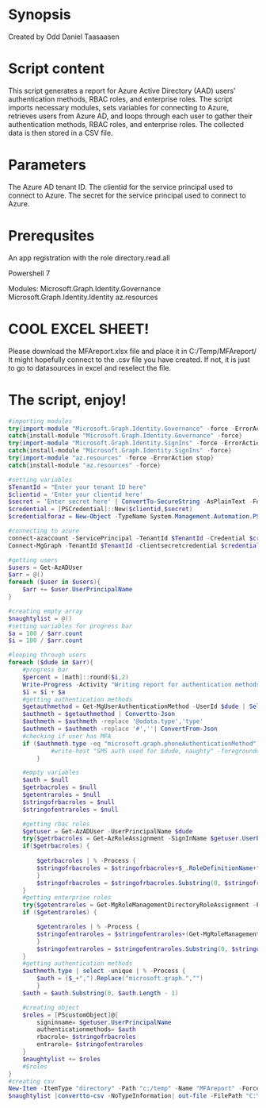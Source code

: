 # Synopsis
Created by Odd Daniel Taasaasen

# Script content

This script generates a report for Azure Active Directory (AAD) users' authentication methods, RBAC roles, and enterprise roles.
The script imports necessary modules, sets variables for connecting to Azure, retrieves users from Azure AD, and loops through each user to gather their authentication methods, RBAC roles, and enterprise roles. The collected data is then stored in a CSV file.

# Parameters
The Azure AD tenant ID.
The clientid for the service principal used to connect to Azure.
The secret for the service principal used to connect to Azure.

# Prerequsites
An app registration with the role directory.read.all

Powershell 7 

Modules: 
Microsoft.Graph.Identity.Governance
Microsoft.Graph.Identity.Identity
az.resources

# COOL EXCEL SHEET!

Please download the MFAreport.xlsx file and place it in C:/Temp/MFAreport/
It might hopefully connect to the .csv file you have created. 
If not, it is just to go to datasources in excel and reselect the file.

# The script, enjoy!

```Powershell
#importing modules
try{import-module "Microsoft.Graph.Identity.Governance" -force -ErrorAction stop}
catch{install-module "Microsoft.Graph.Identity.Governance" -force}
try{import-module "Microsoft.Graph.Identity.SignIns" -force -ErrorAction stop}
catch{install-module "Microsoft.Graph.Identity.SignIns" -force}
try{import-module "az.resources" -force -ErrorAction stop}
catch{install-module "az.resources" -force}

#setting variables
$TenantId = "Enter your tenant ID here"
$clientid = 'Enter your clientid here'
$secret = 'Enter secret here' | ConvertTo-SecureString -AsPlainText -Force
$credential = [PSCredential]::New($clientid,$secret)
$credentialforaz = New-Object -TypeName System.Management.Automation.PSCredential -ArgumentList $clientid, $secret

#connecting to azure
connect-azaccount -ServicePrincipal -TenantId $TenantId -Credential $credentialforaz
Connect-MgGraph -TenantId $TenantId -clientsecretcredential $credential

#getting users
$users = Get-AzADUser
$arr = @()
foreach ($user in $users){
    $arr += $user.UserPrincipalName
}

#creating empty array
$naughtylist = @()
#setting variables for progress bar
$a = 100 / $arr.count
$i = 100 / $arr.count 

#looping through users
foreach ($dude in $arr){
    #progress bar
    $percent = [math]::round($i,2)
    Write-Progress -Activity "Writing report for authentication methods" -Status "$percent% Complete:" -PercentComplete $i
    $i = $i + $a
    #getting authentication methods
    $getauthmethod = Get-MgUserAuthenticationMethod -UserId $dude | Select-Object -ExpandProperty AdditionalProperties
    $authmeth = $getauthmethod | Convertto-Json
    $authmeth = $authmeth -replace '@odata.type','type'
    $authmeth = $authmeth -replace '#',''| ConvertFrom-Json
    #checking if user has MFA
    if ($authmeth.type -eq "microsoft.graph.phoneAuthenticationMethod"){
            #write-host "SMS auth used for $dude, naughty" -foregroundcolor red } else {write-host "MFA used, good work $dude" -foregroundcolor green
        }

    #empty variables
    $auth = $null
    $getrbacroles = $null
    $getentraroles = $null
    $stringofrbacroles = $null
    $stringofentraroles = $null 

    #getting rbac roles
    $getuser = Get-AzADUser -UserPrincipalName $dude
    try{$getrbacroles = Get-AzRoleAssignment -SignInName $getuser.UserPrincipalName}catch{}
    if($getrbacroles) {
        
        $getrbacroles | % -Process {
        $stringofrbacroles = $stringofrbacroles+$_.RoleDefinitionName+","
        }
        $stringofrbacroles = $stringofrbacroles.Substring(0, $stringofrbacroles.Length - 1)
    }
    #getting enterprise roles
    try{$getentraroles = Get-MgRoleManagementDirectoryRoleAssignment -Filter "PrincipalId eq '$($getuser.Id)'" -ErrorAction stop}catch{write-host "no enterpise roles"}
    if ($getentraroles) {

        $getentraroles | % -Process {
        $stringofentraroles = $stringofentraroles+(Get-MgRoleManagementDirectoryRoledefinition -UnifiedRoleDefinitionId $_.RoleDefinitionId).DisplayName+","
        }
        $stringofentraroles = $stringofentraroles.Substring(0, $stringofentraroles.Length - 1)
    }
    #getting authentication methods
    $authmeth.type | select -unique | % -Process {
        $auth = ($_+",").Replace("microsoft.graph.","")
        }
    $auth = $auth.Substring(0, $auth.Length - 1)

    #creating object
    $roles = [PScustomObject]@{
        signinname= $getuser.UserPrincipalName
        authenticationmethods= $auth
        rbacrole= $stringofrbacroles
        entrarole= $stringofentraroles
    }
    $naughtylist += $roles
    #$roles
}
#creating csv
New-Item -ItemType "directory" -Path "c:/temp" -Name "MFAreport" -Force
$naughtylist |convertto-csv -NoTypeInformation| out-file -FilePath "C:\temp\MFAreport\MFAreport.csv" -Encoding utf8 -Force

```
